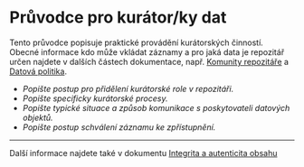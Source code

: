 
# Průvodce pro kurátor/ky dat

Tento průvodce popisuje praktické provádění kurátorských činností. Obecné informace kdo může vkládat záznamy a pro jaká data je repozitář určen najdete v dalších částech dokumentace, např.  [Komunity repozitáře](komunity-repozitare.md) a [Datová politika](../statutarni-dokumenty/datova-politika.md). 

- *Popište postup pro přidělení kurátorské role v repozitáři.*
- *Popište specificky kurátorské procesy.*
- *Popište typické situace a způsob komunikace s poskytovateli datových objektů.*
- *Popište postup schválení záznamu ke zpřístupnění.*

---

Další informace najdete také v dokumentu [Integrita a autenticita obsahu](../technicka-domumentace/integrita-autenticita.md)
